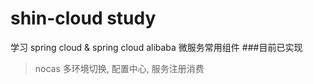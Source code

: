 # shin-cloud study
学习 spring cloud & spring cloud alibaba 微服务常用组件
###目前已实现  
> nocas 多环境切换, 配置中心, 服务注册消费
    
